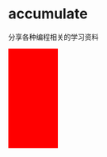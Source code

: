 # accumulate
分享各种编程相关的学习资料
<body><div style="width:100px;height:200px;background:red;"></div></body>
